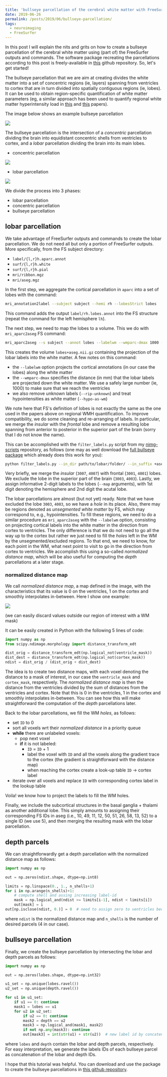 ```yaml
---
title: 'bullseye parcellation of the cerebral white matter with FreeSurfer'
date: 2019-06-26
permalink: /posts/2019/06/bullseye-parcellation/
tags:
  - neuroimaging
  - FreeSurfer
---
```


In this post I will explain the nits and grits on how to create a bullseye parcellation of the cerebral white matter using (part of) the FreeSurfer outputs and commands.
The software package recreating the parcellations according to this post is freely-available in [this](https://github.com/gsanroma/bullseye_pipeline) github repository.
So, let's get started!

The bullseye parcellation that we are aim at creating divides the white matter into a set of concentric regions (ie, layers) spanning from ventricles to cortex that are in turn divided into spatially contiguous regions (ie, lobes).
It can be used to obtain region-specific quantification of white matter parameters (eg, a similar approach has been used to quantify regional white matter hyperintensity load in [this](https://doi.org/10.1016/j.neurad.2017.10.001) and [this](https://doi.org/10.1016/j.jalz.2014.07.155) papers). 


The image below shows an example bullseye parcellation

![](/images/blog/2019-06-26-bullseye-parcellation/bull.png)

The bullseye parcellation is the intersection of a _concentric_ parcellation dividing the brain into equidistant concentric shells from ventricles to cortex, and a _lobar_ parcellation dividing the brain into its main lobes.

- concentric parcellation

![](/images/blog/2019-06-26-bullseye-parcellation/shells.png)

- lobar parcellation

![](/images/blog/2019-06-26-bullseye-parcellation/lobes.png)

We divide the process into 3 phases:

- lobar parcellation
- concentric parcellation
- bullseye parcellation

## lobar parcellation

We take advantage of FreeSurfer outputs and commands to create the lobar parcellation.
We do not need all but only a portion of FreeSurfer outputs.
More specifically, from the FS subject directory:

- `label/{l,r}h.aparc.annot`
- `surf/{l,r}h.white`
- `surf/{l,r}h.pial`
- `mri/ribbon.mgz`
- `mri/aseg.mgz`

In the first step, we aggregate the cortical parcellation in `aparc` into a set of lobes with the command:

```bash
mri_annotation2label --subject subject --hemi rh --lobesStrict lobes
```

This command adds the output `label/rh.lobes.annot` into the FS structure (repeat the command for the left hemisphere `lh`).

The next step, we need to map the lobes to a volume.
This we do with `mri_aparc2aseg` FS command:

```bash
mri_aparc2aseg --s subject --annot lobes --labelwm --wmparc-dmax 1000 --rip-unknown --hypo-as-wm --o lobes+aseg.nii.gz
```

This creates the volume `lobes+aseg.nii.gz` containing the projection of the lobar labels into the white matter.
A few notes on this command:

- the `--labelwm` option projects the cortical annotations (in our case the lobes) along the white matter
- the `--wmparc-dmax` specifies the distance (in mm) that the lobar labels are projected down the white matter. We use a safely large number (ie, 1000) to make sure that we reach the ventricles
- we also remove unknown labels (`--rip-unknown`) and treat hypointensities as white matter (`--hypo-as-wm`)

We note here that FS's definition of lobes is not exactly the same as the one used in the papers above on regional WMH quantification.
To improve compatibility, we do some cleaning and re-arranging of labels.
In particular, we merge the _insular_ with the _frontal_ lobe and remove a resulting lobe spanning from anterior to posterior in the superior part of the brain (sorry that I do not know the name).

This can be accomplished with the `filter_labels.py` script from my [nimg-scripts](https://github.com/gsanroma/nimg-scripts) repository, as follows (one may as well download the [full bullseye package](https://github.com/gsanroma/bullseye_pipeline) which already does this work for you):

```bash
python filter_labels.py --in_dir path/to/lobar/folder/ --in_suffix +aseg.nii.gz --out_dir path/to/output/folder --out_suffix +lobes.nii.gz --include 3001 3007 --include 4001 4007 --include 3004 --include 4004 --include 3005 --include 4005 --include 3006 --include 4006 --map 3001 11 --map 4001 21 --map 3004 12 --map 4004 22 --map 3005 13 --map 4005 23 --map 3006 14 --map 4006 24
```

Very briefly, we merge the _insular_ (`3007`, `4007`) with frontal (`3001`, `4001`) lobes.
We exclude the lobe in the superior part of the brain (`3003`, `4003`).
Lastly, we assign informative 2-digit labels to the lobes (`--map` arguments), with 1st digit denoting the hemisphere and 2nd digit the acutal lobe.

The lobar parcellations are almost (but not yet) ready.
Note that we have excluded the lobe `3003`, `4003`, so we have a _hole_ in its place.
Also, there may be regions denoted as _unsegmented white matter_ by FS, which may correspond to, e.g., hypointensities.
To fill these regions, we need to do a similar procedure as `mri_aparc2aseg` with the `--labelwm` option, consisting on projecting cortical labels into the white matter in the direction from cortex to ventricles.
The only difference is that we do not need to go all the way up to the cortex but rather we just need to fill the _holes_ left in the WM by the unsegmented/excluded regions.
To that end, we need to know, for each point in the WM, what next point to visit to go in the direction from cortex to ventricles.
We accomplish this using a so-called _normalized distance map_, which will be also useful for computing the _depth_ parcellations at a later stage.

### normalized distance map

We call _normalized distance map_, a map defined in the image, with the characteristics that its value is 0 on the ventricles, 1 on the cortex and smoothly interpolates in-between. 
Here I show one example:

![](/images/blog/2019-06-26-bullseye-parcellation/ndist.png)

(we can easily discard values outside our region of interest with a WM mask)

It can be easily created in Python with the following 5 lines of code:

```python
import numpy as np
from scipy.ndimage.morphology import distance_transform_edt

dist_orig = distance_transform_edt(np.logical_not(ventricle_mask))
dist_dest = distance_transform_edt(np.logical_not(cortex_mask))
ndist = dist_orig / (dist_orig + dist_dest)
```

The idea is to create two distance maps, with each voxel denoting the distance to a mask of interest, in our case the `ventricle_mask` and `cortex_mask`, respectively.
The _normalized distance map_ is then the distance from the ventricles divided by the sum of distances from the ventricles and cortex.
Note that this is 0 in the ventricles, 1 in the cortex and smoothly interpolates in-between.
You can see how this will make straightforward the computation of the _depth_ parcellations later.

Back to the lobar parcellations, we fill the WM _holes_,  as follows:

- set `ID` to 0
- sort all voxels wrt their _normalized distance_ in a priority queue
- **while** there are unlabeled voxels:  
  - pop next voxel
  - **if** it is not labeled:  
    - `ID` = `ID` + 1
    - label the voxel with `ID` and all the voxels along the gradient trace to the cortex (the gradient is straightforward with the distance map)
    - when reaching the cortex create a look-up table `ID` -> cortex label
- iterate over all voxels and replace `ID` with corresponding cortex label in the lookup table

Voila! we know how to project the labels to fill the WM holes.

Finally, we include the subcortical structures in the basal ganglia + thalami as another additional lobe.
This simply amounts to assigning their corresponding FS IDs in aseg (i.e., 10, 49, 11, 12, 50, 51, 26, 58, 13, 52) to a single ID (we use 5), and then merging the resulting mask with the lobar parcellation.

## depth parcels

We can straightforwardly get a depth parcellation with the normalized distance map as follows:

```python
import numpy as np

out = np.zeros(ndist.shape, dtype=np.int8)

limits = np.linspace(0., 1., n_shells+1)
for i in np.arange(n_shells)+1:
    # compute shell and assing increasing label-id
    mask = np.logical_and(ndist >= limits[i-1], ndist < limits[i])
    out[mask] = i
out[np.isclose(ndist, 0.)] = 0  # need to assign zero to ventricles because of >= above
```

where `ndist` is the normalized distance map and `n_shells` is the number of desired parcels (4 in our case).

## bullseye parcellation

Finally, we create the bullseye parcellation by intersecting the lobar and depth parcels as follows:

```python
import numpy as np

out = np.zeros(lobes.shape, dtype=np.int32)

u1_set = np.unique(lobes.ravel())
u2_set = np.unique(depth.ravel())

for u1 in u1_set:
    if u1 == 0: continue
    mask1 = lobes == u1
    for u2 in u2_set:
        if u2 == 0: continue
        mask2 = depth == u2
        mask3 = np.logical_and(mask1, mask2)
        if not np.any(mask3): continue
        out[mask3] = int(str(u1) + str(u2))  # new label id by concatenating [u1, u2]
```

where `lobes` and `depth` contain the lobar and depth parcels, respectively.
For easy interpretation, we generate the labels IDs of each bullseye parcel as concatenation of the lobar and depth IDs.

I hope that this tutorial was helpful.
You can download and use the package to create the bullseye parcellations in [this github repository](https://github.com/gsanroma/bullseye_pipeline).
